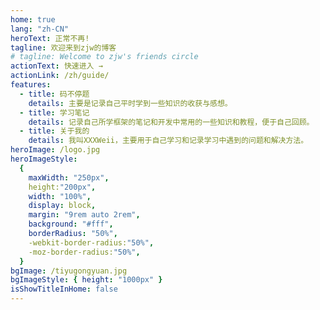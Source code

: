 ```yaml
---
home: true
lang: "zh-CN"
heroText: 正常不再!
tagline: 欢迎来到zjw的博客
# tagline: Welcome to zjw's friends circle
actionText: 快速进入 →
actionLink: /zh/guide/
features:
  - title: 码不停题
    details: 主要是记录自己平时学到一些知识的收获与感想。
  - title: 学习笔记
    details: 记录自己所学框架的笔记和开发中常用的一些知识和教程，便于自己回顾。
  - title: 关于我的
    details: 我叫XXXWeii，主要用于自己学习和记录学习中遇到的问题和解决方法。
heroImage: /logo.jpg
heroImageStyle:
  {
    maxWidth: "250px",
    height:"200px",
    width: "100%",
    display: block,
    margin: "9rem auto 2rem",
    background: "#fff",
    borderRadius: "50%",
    -webkit-border-radius:"50%",
    -moz-border-radius:"50%",
  }
bgImage: /tiyugongyuan.jpg
bgImageStyle: { height: "1000px" }
isShowTitleInHome: false
---
```


<Vssue :title="$title" />
<!-- <style>
/* body{
  background-image: url("/bg.gif");
}    */
.anchor-down {     
  display: block;     
  margin: 12rem auto 0;     
  bottom: 45px;     
  width: 20px;     
  height: 20px;     
  font-size: 34px;     
  text-align: center;     
  animation: bounce-in 5s 3s infinite;     
  position: absolute;     
  left: 50%;     
  bottom: 30%;     
  margin-left: -10px;     
  cursor: pointer;   
}   
@-webkit-keyframes bounce-in{     
  0%{transform:translateY(0)}     
  20%{transform:translateY(0)}     
  50%{transform:translateY(-20px)}     
  80%{transform:translateY(0)}     
  to{transform:translateY(0)}   
}   
.anchor-down::before {     
  content: "";     
  width: 20px;     
  height: 20px;     
  display: block;     
  border-right: 3px solid #fff;     
  border-top: 3px solid #fff;     
  transform: rotate(135deg);     
  position: absolute;     
  bottom: -110px;   
}   
.anchor-down::after {     
  content: "";     
  width: 20px;     
  height: 20px;     
  display: block;     
  border-right: 3px solid #fff;     
  border-top: 3px solid #fff;     
  transform: rotate(135deg); 
  position: absolute;    
  bottom: -120px; 
}   
</style>
<script>   
export default {     
  mounted () {       
    const ifJanchor = document.getElementById("JanchorDown");        
    ifJanchor && ifJanchor.parentNode.removeChild(ifJanchor);       
    let a = document.createElement('a');       
    a.id = 'JanchorDown';       
    a.className = 'anchor-down';       
    document.getElementsByClassName('hero')[0].append(a);       
    let targetA = document.getElementById("JanchorDown");       
    targetA.addEventListener('click', e => { 
      // 添加点击事件         
      this.scrollFn();       
    })     
  },        
  methods: {       
    scrollFn() {         
      const windowH = document.getElementsByClassName('hero')[0].clientHeight; // 获取窗口高度         
      document.documentElement.scrollTop = windowH; // 滚动条滚动到指定位置       
    }     
  }   
}   
</script> -->
